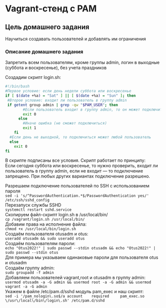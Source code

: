 # Vagrant-стенд c PAM  
## Цель домашнего задания  
Научиться создавать пользователей и добавлять им ограничения  
  
### Описание домашнего задания  
Запретить всем пользователям, кроме группы admin, логин в выходные (суббота и воскресенье), без учета праздников  
  
Создадим скрипт login.sh:   
```bash
#!/bin/bash  
#Первое условие: если день недели суббота или воскресенье  
if [ $(date +%a) = "Sat" ] || [ $(date +%a) = "Sun" ]; then  
 #Второе условие: входит ли пользователь в группу admin  
 if getent group admin | grep -qw "$PAM_USER"; then  
        #Если пользователь входит в группу admin, то он может подключиться  
        exit 0  
      else  
        #Иначе ошибка (не сможет подключиться)  
        exit 1  
    fi  
  #Если день не выходной, то подключиться может любой пользователь  
  else  
    exit 0  
fi  
```
  
В скрипте подписаны все условия. Скрипт работает по принципу:   
Если сегодня суббота или воскресенье, то нужно проверить, входит ли пользователь в группу admin, если не входит — то подключение запрещено. При любых других вариантах подключение разрешено.   
  
  
  
Разрешаем подключение пользователей по SSH с использованием пароля  
```sed -i 's/^PasswordAuthentication.*$/PasswordAuthentication yes/' /etc/ssh/sshd_config```  
Перезапуск службы SSHD  
 ```systemctl restart sshd.service```  
Скопируем файл-скрипт login.sh в /usr/local/bin/  
 ```cp /vagrant/login.sh /usr/local/bin/```  
Добавим права на исполнение файла:  
 ```chmod +x /usr/local/bin/login.sh```  
Создаём пользователя otusadm и otus:  
 ```useradd otusadm && sudo useradd otus```  
Создаём пользователям пароли:  
 ```echo "Otus2022!" | sudo passwd --stdin otusadm && echo "Otus2022!" | sudo passwd --stdin otus```  
Для примера мы указываем одинаковые пароли для пользователя otus и otusadm  
Создаём группу admin:  
 ```sudo groupadd -f admin```  
Добавляем пользователей vagrant,root и otusadm в группу admin:  
 ```usermod otusadm -a -G admin && usermod root -a -G admin && usermod vagrant -a -G admin```  
Укажем в файле /etc/pam.d/sshd модуль pam_exec и наш скрипт:  
 ```sed -i '/pam_nologin\.so$/a account    required     pam_exec.so \/usr\/local\/bin\/login\.sh' /etc/pam.d/sshd```
